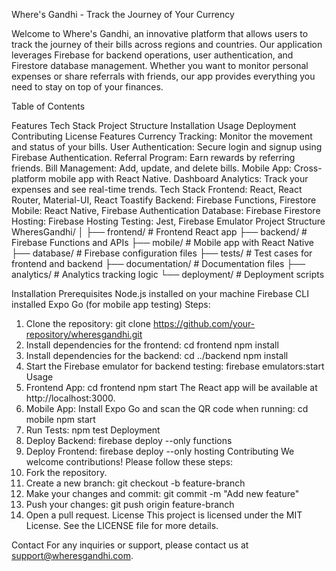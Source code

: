 
Where's Gandhi - Track the Journey of Your Currency

Welcome to Where's Gandhi, an innovative platform that allows users to track the journey of their bills across regions and countries. Our application leverages Firebase for backend operations, user authentication, and Firestore database management. Whether you want to monitor personal expenses or share referrals with friends, our app provides everything you need to stay on top of your finances.

Table of Contents

Features
Tech Stack
Project Structure
Installation
Usage
Deployment
Contributing
License
Features
Currency Tracking: Monitor the movement and status of your bills.
User Authentication: Secure login and signup using Firebase Authentication.
Referral Program: Earn rewards by referring friends.
Bill Management: Add, update, and delete bills.
Mobile App: Cross-platform mobile app with React Native.
Dashboard Analytics: Track your expenses and see real-time trends.
Tech Stack
Frontend: React, React Router, Material-UI, React Toastify
Backend: Firebase Functions, Firestore
Mobile: React Native, Firebase Authentication
Database: Firebase Firestore
Hosting: Firebase Hosting
Testing: Jest, Firebase Emulator
Project Structure
WheresGandhi/
│
├── frontend/                  # Frontend React app
├── backend/                   # Firebase Functions and APIs
├── mobile/                    # Mobile app with React Native
├── database/                  # Firebase configuration files
├── tests/                     # Test cases for frontend and backend
├── documentation/             # Documentation files
├── analytics/                 # Analytics tracking logic
└── deployment/                # Deployment scripts

Installation
Prerequisites
Node.js installed on your machine
Firebase CLI installed
Expo Go (for mobile app testing)
Steps:
1. Clone the repository:
git clone https://github.com/your-repository/wheresgandhi.git
2. Install dependencies for the frontend:
cd frontend
npm install
3. Install dependencies for the backend:
cd ../backend
npm install
4. Start the Firebase emulator for backend testing:
firebase emulators:start
Usage
1. Frontend App:
cd frontend
npm start
The React app will be available at http://localhost:3000.
2. Mobile App: Install Expo Go and scan the QR code when running:
cd mobile
npm start
3. Run Tests:
npm test
Deployment
1. Deploy Backend:
firebase deploy --only functions
2. Deploy Frontend:
firebase deploy --only hosting
Contributing
We welcome contributions! Please follow these steps:
1. Fork the repository.
2. Create a new branch:
git checkout -b feature-branch
3. Make your changes and commit:
git commit -m "Add new feature"
4. Push your changes:
git push origin feature-branch
5. Open a pull request.
License
This project is licensed under the MIT License. See the LICENSE file for more details.

Contact
For any inquiries or support, please contact us at support@wheresgandhi.com.
